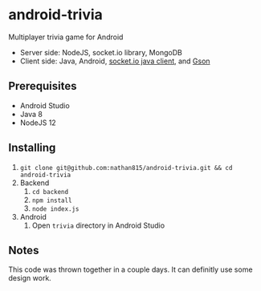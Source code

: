 # android-trivia

Multiplayer trivia game for Android

- Server side: NodeJS, socket.io library, MongoDB 
- Client side: Java, Android, [socket.io java client](https://github.com/socketio/socket.io-client-java),
and [Gson](https://github.com/google/gson)

## Prerequisites
- Android Studio
- Java 8
- NodeJS 12

## Installing

1. `git clone git@github.com:nathan815/android-trivia.git && cd android-trivia`
2. Backend
   1. `cd backend`
   2. `npm install`
   3. `node index.js`
3. Android
   1. Open `trivia` directory in Android Studio

## Notes
This code was thrown together in a couple days. It can definitly use some design work. 
